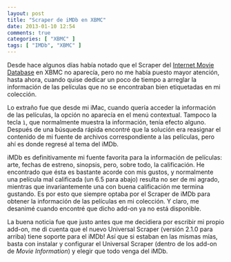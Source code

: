 ```yaml
---
layout: post
title: "Scraper de iMDb en XBMC"
date: 2013-01-10 12:54
comments: true
categories: [ "XBMC" ]
tags: [ "IMDb", "XBMC" ]
---
```


Desde hace algunos días había notado que el Scraper del [Internet Movie Database](http://imdb.com) en 
XBMC no aparecía, pero no me había puesto mayor atención, hasta ahora, cuando quise dedicar un poco 
de tiempo a arreglar la información de las películas que no se encontraban bien etiquetadas en mi colección.

<!-- more -->

Lo extraño fue que desde mi iMac, cuando quería acceder la información de las películas, la opción no
aparecía en el menú contextual. Tampoco la tecla `ì`, que normalmente muestra la información, tenía efecto
alguno. Después de una búsqueda rápida encontré que la solución era reasignar el contenido de mi fuente
de archivos correspondiente a las películas, pero ahí es donde regresé al tema del iMDb.

iMDb es definitivamente mi fuente favorita para la información de películas: arte, fechas de estreno, 
sinopsis, pero, sobre todo, la calificación. He encontrado que ésta es bastante acorde con mis gustos, y
normalmente una película mal calificada (un 6.5 para abajo) resulta no ser de mi agrado, mientras que
invariantemente una con buena calificación me termina gustando. Es por esto que siempre optaba por el 
Scraper de iMDb para obtener la información de las películas en mi colección. Y claro, me desanimé cuando
encontré que dicho add-on ya no está disponible.

La buena noticia fue que justo antes que me decidiera por escribir mi propio add-on, me di cuenta que el
nuevo Universal Scraper (versión 2.1.0 para arriba) tiene soporte para el iMDb! Así que si estaban en las
mismas mías, basta con instalar y configurar el Universal Scraper (dentro de los add-on de _Movie Information_)
y elegir que todo venga del iMDb.
